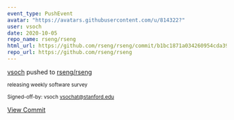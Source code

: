 ```yaml
---
event_type: PushEvent
avatar: "https://avatars.githubusercontent.com/u/814322?"
user: vsoch
date: 2020-10-05
repo_name: rseng/rseng
html_url: https://github.com/rseng/rseng/commit/b1bc1871a034260954cda392a8fd30b5c91a6771
repo_url: https://github.com/rseng/rseng
---
```


<a href='https://github.com/vsoch' target='_blank'>vsoch</a> pushed to <a href='https://github.com/rseng/rseng' target='_blank'>rseng/rseng</a>

<small>releasing weekly software survey

Signed-off-by: vsoch <vsochat@stanford.edu></small>

<a href='https://github.com/rseng/rseng/commit/b1bc1871a034260954cda392a8fd30b5c91a6771' target='_blank'>View Commit</a>